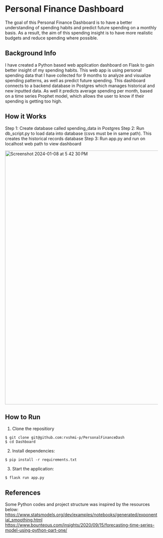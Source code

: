 # Personal Finance Dashboard 

The goal of this Personal Finance Dashboard is to have a better understanding of spending habits and predict future spending on a monthly basis. As a result, the aim of this spending insight is to have more realistic budgets and reduce spending where possible.

## Background Info

I have created a Python based web application dashboard on Flask to gain better insight of my spending habits. This web app is using personal spending data that I have collected for 9 months to analyze and visualize spending patterns, as well as predict future spending. This dashboard connects to a backend database in Postgres which manages historical and new inputted data. As well it predicts average spending per month, based on a time series Prophet model, which allows the user to know if their spending is getting too high.   

## How it Works 
Step 1: Create database called spending_data in Postgres 
Step 2: Run db_script.py to load data into database (csvs must be in same path). This creates the historical records database
Step 3: Run app.py and run on localhost web path to view dashboard

<img width="835" alt="Screenshot 2024-01-08 at 5 42 30 PM" src="https://github.com/rxshmi-p/PersonalFinanceDash/assets/86248667/c70d7679-8060-42ef-b7fd-5cb3a16f3a6b">


## How to Run 
1. Clone the repositiory 
```
$ git clone git@github.com:rxshmi-p/PersonalFinanceDash
$ cd Dashboard
```
2. Install dependencies:
```
$ pip install -r requirements.txt
```
3. Start the application:
```
$ flask run app.py
```

## References 

Some Python codes and project structure was inspired by the resources below: 
https://www.statsmodels.org/dev/examples/notebooks/generated/exponential_smoothing.html
https://www.bounteous.com/insights/2020/09/15/forecasting-time-series-model-using-python-part-one/

